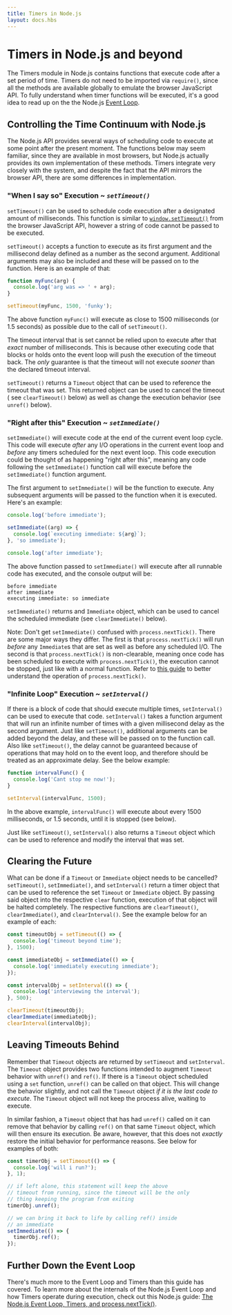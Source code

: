 ```yaml
---
title: Timers in Node.js
layout: docs.hbs
---
```

# Timers in Node.js and beyond

The Timers module in Node.js contains functions that execute code after a set period of time. Timers do not need to be imported via `require()`, since all the methods are available globally to emulate the browser JavaScript API. To fully understand when timer functions will be executed, it's a good idea to read up on the the Node.js [Event Loop](../topics/event-loop-timers-and-nexttick.md).

## Controlling the Time Continuum with Node.js

The Node.js API provides several ways of scheduling code to execute at some point after the present moment. The functions below may seem familiar, since they are available in most browsers, but Node.js actually provides its own implementation of these methods. Timers integrate very closely with the system, and despite the fact that the API mirrors the browser API, there are some differences in implementation.

### "When I say so" Execution ~ *`setTimeout()`*

`setTimeout()` can be used to schedule code execution after a designated amount of milliseconds. This function is similar to [`window.setTimeout()`](https://developer.mozilla.org/en-US/docs/Web/API/WindowTimers/setTimeout) from the browser JavaScript API, however a string of code cannot be passed to be executed.

`setTimeout()` accepts a function to execute as its first argument and the millisecond delay defined as a number as the second argument. Additional arguments may also be included and these will be passed on to the function. Here is an example of that:

```js
function myFunc(arg) {
  console.log('arg was => ' + arg);
}

setTimeout(myFunc, 1500, 'funky');
```

The above function `myFunc()` will execute as close to 1500 milliseconds (or 1.5 seconds) as possible due to the call of `setTimeout()`.

The timeout interval that is set cannot be relied upon to execute after that *exact* number of milliseconds. This is because other executing code that blocks or holds onto the event loop will push the execution of the timeout back. The *only* guarantee is that the timeout will not execute *sooner* than the declared timeout interval.

`setTimeout()` returns a `Timeout` object that can be used to reference the timeout that was set. This returned object can be used to cancel the timeout ( see `clearTimeout()` below) as well as change the execution behavior (see `unref()` below).

### "Right after this" Execution ~ *`setImmediate()`*

`setImmediate()` will execute code at the end of the current event loop cycle. This code will execute *after* any I/O operations in the current event loop and *before* any timers scheduled for the next event loop. This code execution could be thought of as happening "right after this", meaning any code following the `setImmediate()` function call will execute before the `setImmediate()` function argument.

The first argument to `setImmediate()` will be the function to execute. Any subsequent arguments will be passed to the function when it is executed. Here's an example:

```js
console.log('before immediate');

setImmediate((arg) => {
  console.log(`executing immediate: ${arg}`);
}, 'so immediate');

console.log('after immediate');
```

The above function passed to `setImmediate()` will execute after all runnable code has executed, and the console output will be:

```console
before immediate
after immediate
executing immediate: so immediate
```

`setImmediate()` returns and `Immediate` object, which can be used to cancel the scheduled immediate (see `clearImmediate()` below).

Note: Don't get `setImmediate()` confused with `process.nextTick()`. There are some major ways they differ. The first is that `process.nextTick()` will run *before* any `Immediate`s that are set as well as before any scheduled I/O. The second is that `process.nextTick()` is non-clearable, meaning once code has been scheduled to execute with `process.nextTick()`, the execution cannot be stopped, just like with a normal function. Refer to [this guide](../topics/event-loop-timers-and-nexttick.md#processnexttick) to better understand the operation of `process.nextTick()`.

### "Infinite Loop" Execution ~ *`setInterval()`*

If there is a block of code that should execute multiple times, `setInterval()` can be used to execute that code. `setInterval()` takes a function argument that will run an infinite number of times with a given millisecond delay as the second argument. Just like `setTimeout()`, additional arguments can be added beyond the delay, and these will be passed on to the function call. Also like `setTimeout()`, the delay cannot be guaranteed because of operations that may hold on to the event loop, and therefore should be treated as an approximate delay. See the below example:

```js
function intervalFunc() {
  console.log('Cant stop me now!');
}

setInterval(intervalFunc, 1500);
```

In the above example, `intervalFunc()` will execute about every 1500 milliseconds, or 1.5 seconds, until it is stopped (see below).

Just like `setTimeout()`, `setInterval()` also returns a `Timeout` object which can be used to reference and modify the interval that was set.

## Clearing the Future

What can be done if a `Timeout` or `Immediate` object needs to be cancelled? `setTimeout()`, `setImmediate()`, and `setInterval()` return a timer object that can be used to reference the set `Timeout` or `Immediate` object. By passing said object into the respective `clear` function, execution of that object will be halted completely. The respective functions are `clearTimeout()`, `clearImmediate()`, and `clearInterval()`. See the example below for an example of each:

```js
const timeoutObj = setTimeout(() => {
  console.log('timeout beyond time');
}, 1500);

const immediateObj = setImmediate(() => {
  console.log('immediately executing immediate');
});

const intervalObj = setInterval(() => {
  console.log('interviewing the interval');
}, 500);

clearTimeout(timeoutObj);
clearImmediate(immediateObj);
clearInterval(intervalObj);
```

## Leaving Timeouts Behind

Remember that `Timeout` objects are returned by `setTimeout` and `setInterval`. The `Timeout` object provides two functions intended to augment `Timeout` behavior with `unref()` and `ref()`. If there is a `Timeout` object scheduled using a `set` function, `unref()` can be called on that object. This will change the behavior slightly, and not call the `Timeout` object *if it is the last code to execute*. The `Timeout` object will not keep the process alive, waiting to execute.

In similar fashion, a `Timeout` object that has had `unref()` called on it can remove that behavior by calling `ref()` on that same `Timeout` object, which will then ensure its execution. Be aware, however, that this does not *exactly* restore the initial behavior for performance reasons. See below for examples of both:

```js
const timerObj = setTimeout(() => {
  console.log('will i run?');
}, 1);

// if left alone, this statement will keep the above
// timeout from running, since the timeout will be the only
// thing keeping the program from exiting
timerObj.unref();

// we can bring it back to life by calling ref() inside
// an immediate
setImmediate(() => {
  timerObj.ref();
});
```

## Further Down the Event Loop

There's much more to the Event Loop and Timers than this guide has covered. To learn more about the internals of the Node.js Event Loop and how Timers operate during execution, check out this Node.js guide: [The Node.js Event Loop, Timers, and process.nextTick()](../topics/event-loop-timers-and-nexttick.md).